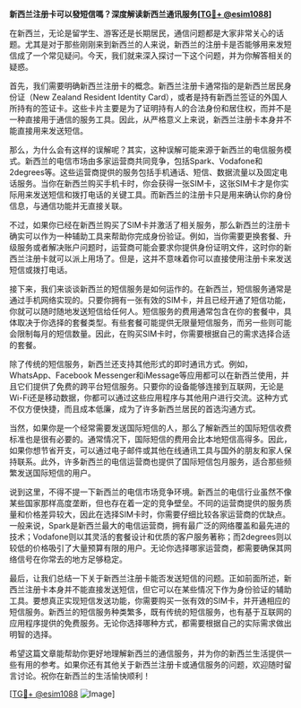 **新西兰注册卡可以發短信嗎？深度解读新西兰通讯服务[[TG💪+ @esim1088](https://t.me/s/esim1088)]**

在新西兰，无论是留学生、游客还是长期居民，通信问题都是大家非常关心的话题。尤其是对于那些刚刚来到新西兰的人来说，新西兰的注册卡是否能够用来发短信成了一个常见疑问。今天，我们就来深入探讨一下这个问题，并为你解答相关的疑惑。

首先，我们需要明确新西兰注册卡的概念。新西兰注册卡通常指的是新西兰居民身份证（New Zealand Resident Identity Card），或者是持有新西兰签证的外国人所持有的签证卡。这些卡片主要是为了证明持有人的合法身份和居住权，而并不是一种直接用于通信的服务工具。因此，从严格意义上来说，新西兰注册卡本身并不能直接用来发送短信。

那么，为什么会有这样的误解呢？其实，这种误解可能来源于新西兰的电信服务模式。新西兰的电信市场由多家运营商共同竞争，包括Spark、Vodafone和2degrees等。这些运营商提供的服务包括手机通话、短信、数据流量以及固定电话服务。当你在新西兰购买手机卡时，你会获得一张SIM卡，这张SIM卡才是你实际用来发送短信和拨打电话的关键工具。而新西兰的注册卡只是用来确认你的身份信息，与通信功能并无直接关联。

不过，如果你已经在新西兰购买了SIM卡并激活了相关服务，那么新西兰的注册卡确实可以作为一种辅助工具来帮助你完成身份验证。例如，当你需要更换套餐、升级服务或者解决账户问题时，运营商可能会要求你提供身份证明文件，这时你的新西兰注册卡就可以派上用场了。但是，这并不意味着你可以直接使用注册卡来发送短信或拨打电话。

接下来，我们来谈谈新西兰的短信服务是如何运作的。在新西兰，短信服务通常是通过手机网络实现的。只要你拥有一张有效的SIM卡，并且已经开通了短信功能，你就可以随时随地发送短信给任何人。短信服务的费用通常包含在你的套餐中，具体取决于你选择的套餐类型。有些套餐可能提供无限量短信服务，而另一些则可能会限制每月的短信数量。因此，在购买SIM卡时，你需要根据自己的需求选择合适的套餐。

除了传统的短信服务，新西兰还支持其他形式的即时通讯方式。例如，WhatsApp、Facebook Messenger和iMessage等应用都可以在新西兰使用，并且它们提供了免费的跨平台短信服务。只要你的设备能够连接到互联网，无论是Wi-Fi还是移动数据，你都可以通过这些应用程序与其他用户进行交流。这种方式不仅方便快捷，而且成本低廉，成为了许多新西兰居民的首选沟通方式。

当然，如果你是一个经常需要发送国际短信的人，那么了解新西兰的国际短信收费标准也是很有必要的。通常情况下，国际短信的费用会比本地短信高得多。因此，如果你想节省开支，可以通过电子邮件或其他在线通讯工具与国外的朋友和家人保持联系。此外，许多新西兰的电信运营商也提供了国际短信包月服务，适合那些频繁发送国际短信的用户。

说到这里，不得不提一下新西兰的电信市场竞争环境。新西兰的电信行业虽然不像某些国家那样高度垄断，但也存在着一定的竞争壁垒。不同的运营商提供的服务质量和价格差异较大，因此在选择SIM卡时，你需要仔细比较各家运营商的优缺点。一般来说，Spark是新西兰最大的电信运营商，拥有最广泛的网络覆盖和最先进的技术；Vodafone则以其灵活的套餐设计和优质的客户服务著称；而2degrees则以较低的价格吸引了大量预算有限的用户。无论你选择哪家运营商，都需要确保其网络信号在你常去的地方足够稳定。

最后，让我们总结一下关于新西兰注册卡能否发送短信的问题。正如前面所述，新西兰注册卡本身并不能直接发送短信，但它可以在某些情况下作为身份验证的辅助工具。要想真正实现短信发送功能，你需要购买一张有效的SIM卡，并开通相应的短信服务。新西兰的短信服务种类繁多，既有传统的短信服务，也有基于互联网的应用程序提供的免费服务。无论你选择哪种方式，都需要根据自己的实际需求做出明智的选择。

希望这篇文章能帮助你更好地理解新西兰的通信服务，并为你的新西兰生活提供一些有用的参考。如果你还有其他关于新西兰注册卡或通信服务的问题，欢迎随时留言讨论。祝你在新西兰的生活愉快顺利！

[[TG💪+ @esim1088](https://t.me/s/esim1088) ![Image](https://i.postimg.cc/4NQfJmqS/Snipaste-2025-05-13-00-14-12.png)]